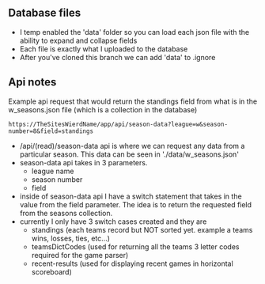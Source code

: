 ## Database files

- I temp enabled the 'data' folder so you can load each json file with the ability to expand and collapse fields
- Each file is exactly what I uploaded to the database
- After you've cloned this branch we can add 'data' to .ignore

## Api notes

Example api request that would return the standings field from what is in the w_seasons.json file (which is a collection in the database)

```
https://TheSitesWierdName/app/api/season-data?league=w&season-number=8&field=standings
```

- /api/(read)/season-data api is where we can request any data from a particular season. This data can be seen in './data/w_seasons.json'
- season-data api takes in 3 parameters.
  - league name
  - season number
  - field
- inside of season-data api I have a switch statement that takes in the value from the field parameter. The idea is to return the requested field from the seasons collection.
- currently I only have 3 switch cases created and they are
  - standings (each teams record but NOT sorted yet. example a teams wins, losses, ties, etc...)
  - teamsDictCodes (used for returning all the teams 3 letter codes required for the game parser)
  - recent-results (used for displaying recent games in horizontal scoreboard)
